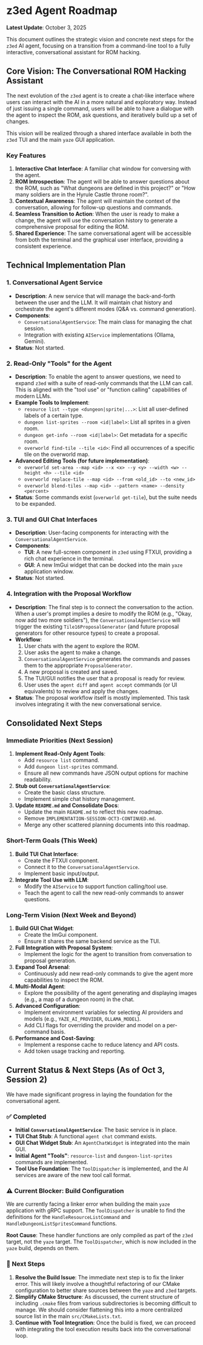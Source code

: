 # z3ed Agent Roadmap

**Latest Update**: October 3, 2025

This document outlines the strategic vision and concrete next steps for the `z3ed` AI agent, focusing on a transition from a command-line tool to a fully interactive, conversational assistant for ROM hacking.

## Core Vision: The Conversational ROM Hacking Assistant

The next evolution of the `z3ed` agent is to create a chat-like interface where users can interact with the AI in a more natural and exploratory way. Instead of just issuing a single command, users will be able to have a dialogue with the agent to inspect the ROM, ask questions, and iteratively build up a set of changes.

This vision will be realized through a shared interface available in both the `z3ed` TUI and the main `yaze` GUI application.

### Key Features
1.  **Interactive Chat Interface**: A familiar chat window for conversing with the agent.
2.  **ROM Introspection**: The agent will be able to answer questions about the ROM, such as "What dungeons are defined in this project?" or "How many soldiers are in the Hyrule Castle throne room?".
3.  **Contextual Awareness**: The agent will maintain the context of the conversation, allowing for follow-up questions and commands.
4.  **Seamless Transition to Action**: When the user is ready to make a change, the agent will use the conversation history to generate a comprehensive proposal for editing the ROM.
5.  **Shared Experience**: The same conversational agent will be accessible from both the terminal and the graphical user interface, providing a consistent experience.

## Technical Implementation Plan

### 1. Conversational Agent Service
- **Description**: A new service that will manage the back-and-forth between the user and the LLM. It will maintain chat history and orchestrate the agent's different modes (Q&A vs. command generation).
- **Components**:
    - `ConversationalAgentService`: The main class for managing the chat session.
    - Integration with existing `AIService` implementations (Ollama, Gemini).
- **Status**: Not started.

### 2. Read-Only "Tools" for the Agent
- **Description**: To enable the agent to answer questions, we need to expand `z3ed` with a suite of read-only commands that the LLM can call. This is aligned with the "tool use" or "function calling" capabilities of modern LLMs.
- **Example Tools to Implement**:
    - `resource list --type <dungeon|sprite|...>`: List all user-defined labels of a certain type.
    - `dungeon list-sprites --room <id|label>`: List all sprites in a given room.
    - `dungeon get-info --room <id|label>`: Get metadata for a specific room.
    - `overworld find-tile --tile <id>`: Find all occurrences of a specific tile on the overworld map.
- **Advanced Editing Tools (for future implementation)**:
    - `overworld set-area --map <id> --x <x> --y <y> --width <w> --height <h> --tile <id>`
    - `overworld replace-tile --map <id> --from <old_id> --to <new_id>`
    - `overworld blend-tiles --map <id> --pattern <name> --density <percent>`
- **Status**: Some commands exist (`overworld get-tile`), but the suite needs to be expanded.

### 3. TUI and GUI Chat Interfaces
- **Description**: User-facing components for interacting with the `ConversationalAgentService`.
- **Components**:
    - **TUI**: A new full-screen component in `z3ed` using FTXUI, providing a rich chat experience in the terminal.
    - **GUI**: A new ImGui widget that can be docked into the main `yaze` application window.
- **Status**: Not started.

### 4. Integration with the Proposal Workflow
- **Description**: The final step is to connect the conversation to the action. When a user's prompt implies a desire to modify the ROM (e.g., "Okay, now add two more soldiers"), the `ConversationalAgentService` will trigger the existing `Tile16ProposalGenerator` (and future proposal generators for other resource types) to create a proposal.
- **Workflow**:
    1. User chats with the agent to explore the ROM.
    2. User asks the agent to make a change.
    3. `ConversationalAgentService` generates the commands and passes them to the appropriate `ProposalGenerator`.
    4. A new proposal is created and saved.
    5. The TUI/GUI notifies the user that a proposal is ready for review.
    6. User uses the `agent diff` and `agent accept` commands (or UI equivalents) to review and apply the changes.
- **Status**: The proposal workflow itself is mostly implemented. This task involves integrating it with the new conversational service.

## Consolidated Next Steps

### Immediate Priorities (Next Session)
1.  **Implement Read-Only Agent Tools**:
    - Add `resource list` command.
    - Add `dungeon list-sprites` command.
    - Ensure all new commands have JSON output options for machine readability.
2.  **Stub out `ConversationalAgentService`**:
    - Create the basic class structure.
    - Implement simple chat history management.
3.  **Update `README.md` and Consolidate Docs**:
    - Update the main `README.md` to reflect this new roadmap.
    - Remove `IMPLEMENTATION-SESSION-OCT3-CONTINUED.md`.
    - Merge any other scattered planning documents into this roadmap.

### Short-Term Goals (This Week)
1.  **Build TUI Chat Interface**:
    - Create the FTXUI component.
    - Connect it to the `ConversationalAgentService`.
    - Implement basic input/output.
2.  **Integrate Tool Use with LLM**:
    - Modify the `AIService` to support function calling/tool use.
    - Teach the agent to call the new read-only commands to answer questions.

### Long-Term Vision (Next Week and Beyond)
1.  **Build GUI Chat Widget**:
    - Create the ImGui component.
    - Ensure it shares the same backend service as the TUI.
2.  **Full Integration with Proposal System**:
    - Implement the logic for the agent to transition from conversation to proposal generation.
3.  **Expand Tool Arsenal**:
    - Continuously add new read-only commands to give the agent more capabilities to inspect the ROM.
4.  **Multi-Modal Agent**:
    - Explore the possibility of the agent generating and displaying images (e.g., a map of a dungeon room) in the chat.
5.  **Advanced Configuration**:
    - Implement environment variables for selecting AI providers and models (e.g., `YAZE_AI_PROVIDER`, `OLLAMA_MODEL`).
    - Add CLI flags for overriding the provider and model on a per-command basis.
6.  **Performance and Cost-Saving**:
    - Implement a response cache to reduce latency and API costs.
    - Add token usage tracking and reporting.

## Current Status & Next Steps (As of Oct 3, Session 2)

We have made significant progress in laying the foundation for the conversational agent.

### ✅ Completed
- **Initial `ConversationalAgentService`**: The basic service is in place.
- **TUI Chat Stub**: A functional `agent chat` command exists.
- **GUI Chat Widget Stub**: An `AgentChatWidget` is integrated into the main GUI.
- **Initial Agent "Tools"**: `resource-list` and `dungeon-list-sprites` commands are implemented.
- **Tool Use Foundation**: The `ToolDispatcher` is implemented, and the AI services are aware of the new tool call format.

### ⚠️ Current Blocker: Build Configuration
We are currently facing a linker error when building the main `yaze` application with gRPC support. The `ToolDispatcher` is unable to find the definitions for the `HandleResourceListCommand` and `HandleDungeonListSpritesCommand` functions.

**Root Cause**: These handler functions are only compiled as part of the `z3ed` target, not the `yaze` target. The `ToolDispatcher`, which is now included in the `yaze` build, depends on them.

### 🚀 Next Steps
1.  **Resolve the Build Issue**: The immediate next step is to fix the linker error. This will likely involve a thoughtful refactoring of our CMake configuration to better share sources between the `yaze` and `z3ed` targets.
2.  **Simplify CMake Structure**: As discussed, the current structure of including `.cmake` files from various subdirectories is becoming difficult to manage. We should consider flattening this into a more centralized source list in the main `src/CMakeLists.txt`.
3.  **Continue with Tool Integration**: Once the build is fixed, we can proceed with integrating the tool execution results back into the conversational loop.
